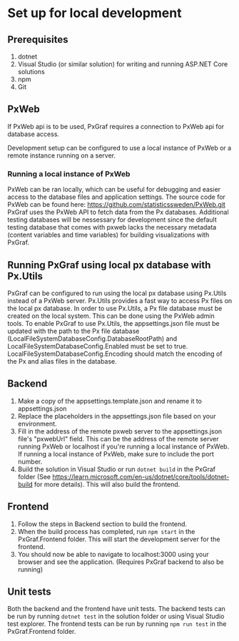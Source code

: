 # Set up for local development

## Prerequisites

1. dotnet
2. Visual Studio (or similar solution) for writing and running ASP.NET Core solutions
3. npm
4. Git

## PxWeb

If PxWeb api is to be used, PxGraf requires a connection to PxWeb api for database access.

Development setup can be configured to use a local instance of PxWeb or a remote instance running on a server.

### Running a local instance of PxWeb
PxWeb can be ran locally, which can be useful for debugging and easier access to the database files and application settings.
The source code for PxWeb can be found here: https://github.com/statisticssweden/PxWeb.git
PxGraf uses the PxWeb API to fetch data from the Px databases. Additional testing databases will be nessessary for development since the default testing database
that comes with pxweb lacks the necessary metadata (content variables and time variables) for building visualizations with PxGraf.

## Running PxGraf using local px database with Px.Utils
PxGraf can be configured to run using the local px database using Px.Utils instead of a PxWeb server. Px.Utils provides a fast way to access Px files on the local px database. In order to use Px.Utils, a Px file database must be created on the local system. This can be done using the PxWeb admin tools. To enable PxGraf to use Px.Utils, the appsettings.json file must be updated with the path to the Px file database (LocalFileSystemDatabaseConfig.DatabaseRootPath) and LocalFileSystemDatabaseConfig.Enabled must be set to true. LocalFileSystemDatabaseConfig.Encoding should match the encoding of the Px and alias files in the database.

## Backend

1. Make a copy of the appsettings.template.json and rename it to appsettings.json
2. Replace the placeholders in the appsettings.json file based on your environment.
3. Fill in the address of the remote pxweb server to the appsettings.json file's "pxwebUrl" field. This can be the address of the remote server running PxWeb or localhost if you're running a local instance of PxWeb. If running a local instance of PxWeb, make sure to include the port number.
4. Build the solution in Visual Studio or run `dotnet build` in the PxGraf folder (See https://learn.microsoft.com/en-us/dotnet/core/tools/dotnet-build for more details).
This will also build the frontend.

## Frontend

1. Follow the steps in Backend section to build the frontend.
2. When the build process has completed, run `npm start` in the PxGraf.Frontend folder. This will start the development server for the frontend.
3. You should now be able to navigate to localhost:3000 using your browser and see the application. (Requires PxGraf backend to also be running)

## Unit tests
Both the backend and the frontend have unit tests. The backend tests can be run by running `dotnet test` in the solution folder or using Visual Studio test explorer. The frontend tests can be run by running `npm run test` in the PxGraf.Frontend folder.
